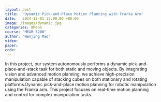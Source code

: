 ```yaml
---
layout: post
title:  "Dynamic Pick-and-Place Motion Planning with Franka Arm"
date:   2024-12-01 12:00:00 +00:00
image: /images/dynamic.jpg
categories: UPenn
course: "MEAM 5200"
author: "Wenjing Mao"
video: 
paper: 
code:  
---
```

In this project, our system autonomously performs a dynamic pick-and-place-and-stack task for both static and moving objects. By integrating vision and advanced motion planning, we achieve high-precision manipulation capable of stacking cubes on both stationary and rotating platforms.Dynamic pick-and-place motion planning for robotic manipulation using the Franka arm. This project focuses on real-time motion planning and control for complex manipulation tasks.
